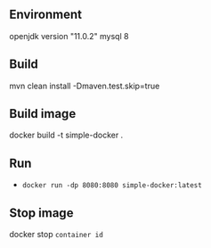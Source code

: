 ## Environment

openjdk version "11.0.2"
mysql 8


## Build 
mvn clean  install -Dmaven.test.skip=true

## Build image
docker build -t simple-docker .

## Run 
* `docker run -dp 8080:8080 simple-docker:latest`
## Stop image

docker stop `container id`